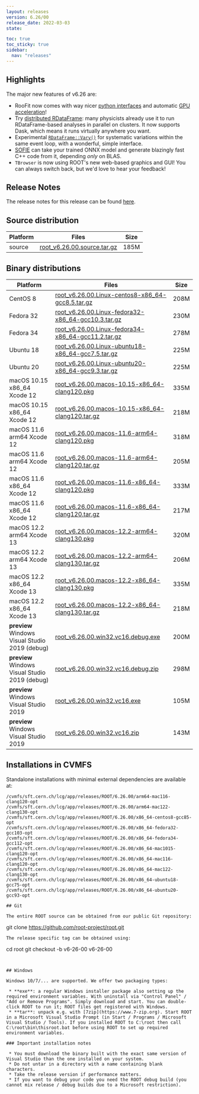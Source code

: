 ```yaml
---
layout: releases
version: 6.26/00
release_date: 2022-03-03
state:

toc: true
toc_sticky: true
sidebar:
  nav: "releases"
---
```


## Highlights

The major new features of v6.26 are:
- RooFit now comes with way nicer [python interfaces](https://root.cern/doc/v626/release-notes.html#new-pythonizations) and automatic [GPU acceleration](https://indico.cern.ch/event/855454/contributions/4596763/)!
- Try [distributed RDataFrame](https://indico.cern.ch/event/1019958/contributions/4419751/): many physicists already use it to run RDataFrame-based  analyses in parallel on clusters. It now supports Dask, which means it runs virtually anywhere you want.
- Experimental [`RDataFrame::Vary()`](https://root.cern/doc/master/classROOT_1_1RDataFrame.html#systematics) for systematic variations within the same event loop, with a wonderful, simple interface.
- [SOFIE](https://root.cern/doc/v626/release-notes.html#sofie-code-generation-for-fast-inference-of-deep-learning-models) can take your trained ONNX model and generate blazingly fast C++ code from it, depending *only* on BLAS.
- `TBrowser` is now using ROOT's new web-based graphics and GUI! You can always switch back, but we'd love to hear your feedback!

## Release Notes

The release notes for this release can be found [here](https://root.cern/doc/v626/release-notes.html#release-6.2600).

## Source distribution

| Platform       | Files | Size |
|-----------|-------|-----|
| source | [root_v6.26.00.source.tar.gz](https://root.cern/download/root_v6.26.00.source.tar.gz) | 185M |


## Binary distributions

| Platform       | Files | Size |
|-----------|-------|-----|
| CentOS 8 | [root_v6.26.00.Linux-centos8-x86_64-gcc8.5.tar.gz](https://root.cern/download/root_v6.26.00.Linux-centos8-x86_64-gcc8.5.tar.gz) | 208M |
| Fedora 32 | [root_v6.26.00.Linux-fedora32-x86_64-gcc10.3.tar.gz](https://root.cern/download/root_v6.26.00.Linux-fedora32-x86_64-gcc10.3.tar.gz) | 230M |
| Fedora 34 | [root_v6.26.00.Linux-fedora34-x86_64-gcc11.2.tar.gz](https://root.cern/download/root_v6.26.00.Linux-fedora34-x86_64-gcc11.2.tar.gz) | 278M |
| Ubuntu 18 | [root_v6.26.00.Linux-ubuntu18-x86_64-gcc7.5.tar.gz](https://root.cern/download/root_v6.26.00.Linux-ubuntu18-x86_64-gcc7.5.tar.gz) | 225M |
| Ubuntu 20 | [root_v6.26.00.Linux-ubuntu20-x86_64-gcc9.3.tar.gz](https://root.cern/download/root_v6.26.00.Linux-ubuntu20-x86_64-gcc9.3.tar.gz) | 225M |
| macOS 10.15 x86_64 Xcode 12 | [root_v6.26.00.macos-10.15-x86_64-clang120.pkg](https://root.cern/download/root_v6.26.00.macos-10.15-x86_64-clang120.pkg) | 335M |
| macOS 10.15 x86_64 Xcode 12 | [root_v6.26.00.macos-10.15-x86_64-clang120.tar.gz](https://root.cern/download/root_v6.26.00.macos-10.15-x86_64-clang120.tar.gz) | 218M |
| macOS 11.6 arm64 Xcode 12 | [root_v6.26.00.macos-11.6-arm64-clang120.pkg](https://root.cern/download/root_v6.26.00.macos-11.6-arm64-clang120.pkg) | 318M |
| macOS 11.6 arm64 Xcode 12 | [root_v6.26.00.macos-11.6-arm64-clang120.tar.gz](https://root.cern/download/root_v6.26.00.macos-11.6-arm64-clang120.tar.gz) | 205M |
| macOS 11.6 x86_64 Xcode 12 | [root_v6.26.00.macos-11.6-x86_64-clang120.pkg](https://root.cern/download/root_v6.26.00.macos-11.6-x86_64-clang120.pkg) | 333M |
| macOS 11.6 x86_64 Xcode 12 | [root_v6.26.00.macos-11.6-x86_64-clang120.tar.gz](https://root.cern/download/root_v6.26.00.macos-11.6-x86_64-clang120.tar.gz) | 217M |
| macOS 12.2 arm64 Xcode 13 | [root_v6.26.00.macos-12.2-arm64-clang130.pkg](https://root.cern/download/root_v6.26.00.macos-12.2-arm64-clang130.pkg) | 320M |
| macOS 12.2 arm64 Xcode 13 | [root_v6.26.00.macos-12.2-arm64-clang130.tar.gz](https://root.cern/download/root_v6.26.00.macos-12.2-arm64-clang130.tar.gz) | 206M |
| macOS 12.2 x86_64 Xcode 13 | [root_v6.26.00.macos-12.2-x86_64-clang130.pkg](https://root.cern/download/root_v6.26.00.macos-12.2-x86_64-clang130.pkg) | 335M |
| macOS 12.2 x86_64 Xcode 13 | [root_v6.26.00.macos-12.2-x86_64-clang130.tar.gz](https://root.cern/download/root_v6.26.00.macos-12.2-x86_64-clang130.tar.gz) | 218M |
| **preview** Windows Visual Studio 2019 (debug) | [root_v6.26.00.win32.vc16.debug.exe](https://root.cern/download/root_v6.26.00.win32.vc16.debug.exe) | 200M |
| **preview** Windows Visual Studio 2019 (debug) | [root_v6.26.00.win32.vc16.debug.zip](https://root.cern/download/root_v6.26.00.win32.vc16.debug.zip) | 298M |
| **preview** Windows Visual Studio 2019 | [root_v6.26.00.win32.vc16.exe](https://root.cern/download/root_v6.26.00.win32.vc16.exe) | 105M |
| **preview** Windows Visual Studio 2019 | [root_v6.26.00.win32.vc16.zip](https://root.cern/download/root_v6.26.00.win32.vc16.zip) | 143M |

## Installations in CVMFS

Standalone installations with minimal external dependencies are available at:
~~~
/cvmfs/sft.cern.ch/lcg/app/releases/ROOT/6.26.00/arm64-mac116-clang120-opt
/cvmfs/sft.cern.ch/lcg/app/releases/ROOT/6.26.00/arm64-mac122-clang130-opt
/cvmfs/sft.cern.ch/lcg/app/releases/ROOT/6.26.00/x86_64-centos8-gcc85-opt
/cvmfs/sft.cern.ch/lcg/app/releases/ROOT/6.26.00/x86_64-fedora32-gcc103-opt
/cvmfs/sft.cern.ch/lcg/app/releases/ROOT/6.26.00/x86_64-fedora34-gcc112-opt
/cvmfs/sft.cern.ch/lcg/app/releases/ROOT/6.26.00/x86_64-mac1015-clang120-opt
/cvmfs/sft.cern.ch/lcg/app/releases/ROOT/6.26.00/x86_64-mac116-clang120-opt
/cvmfs/sft.cern.ch/lcg/app/releases/ROOT/6.26.00/x86_64-mac122-clang130-opt
/cvmfs/sft.cern.ch/lcg/app/releases/ROOT/6.26.00/x86_64-ubuntu18-gcc75-opt
/cvmfs/sft.cern.ch/lcg/app/releases/ROOT/6.26.00/x86_64-ubuntu20-gcc93-opt

## Git

The entire ROOT source can be obtained from our public Git repository:

~~~
git clone https://github.com/root-project/root.git
~~~
The release specific tag can be obtained using:
~~~
cd root
git checkout -b v6-26-00 v6-26-00
~~~


## Windows

Windows 10/7/... are supported. We offer two packaging types:

 * **exe**: a regular Windows installer package also setting up the required environment variables. With uninstall via "Control Panel" / "Add or Remove Programs". Simply download and start. You can double-click ROOT to run it; ROOT files get registered with Windows.
 * **tar**: unpack e.g. with [7zip](https://www.7-zip.org). Start ROOT in a Microsoft Visual Studio Prompt (in Start / Programs / Microsoft Visual Studio / Tools). If you installed ROOT to C:\root then call C:\root\bin\thisroot.bat before using ROOT to set up required environment variables.

### Important installation notes

 * You must download the binary built with the exact same version of Visual Studio than the one installed on your system.
 * Do not untar in a directory with a name containing blank characters.
 * Take the release version if performance matters.
 * If you want to debug your code you need the ROOT debug build (you cannot mix release / debug builds due to a Microsoft restriction).
